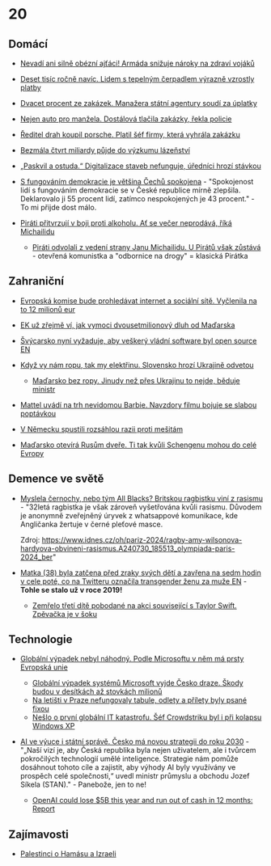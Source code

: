 # 20

## Domácí

* [Nevadí ani silně obézní ajťáci! Armáda snižuje nároky na zdraví vojáků](https://www.novinky.cz/clanek/domaci-nevadi-ani-silne-obezni-ajtaci-armada-snizuje-naroky-na-zdravi-vojaku-40482264)

* [Deset tisíc ročně navíc. Lidem s tepelným čerpadlem výrazně vzrostly platby](https://www.novinky.cz/clanek/ekonomika-deset-tisic-rocne-navic-lidem-s-tepelnym-cerpadlem-vyrazne-vzrostly-platby-40482106)

* [Dvacet procent ze zakázek. Manažera státní agentury soudí za úplatky](https://www.seznamzpravy.cz/clanek/domaci-kauzy-dvacet-procent-ze-zakazek-manazera-statni-agentury-soudi-za-uplatky-255893)

* [Nejen auto pro manžela. Dostálová tlačila zakázky, řekla policie](https://www.seznamzpravy.cz/clanek/domaci-kauzy-nejen-auto-pro-manzela-dostalova-tlacila-zakazky-na-turistiku-rekla-policie-211151)

* [Ředitel drah koupil porsche. Platil šéf firmy, která vyhrála zakázku](https://www.seznamzpravy.cz/clanek/domaci-kauzy-reditel-drah-koupil-porsche-platil-sef-firmy-ktera-vyhrala-zakazku-221827)

* [Bezmála čtvrt miliardy půjde do výzkumu lázeňství](https://www.novinky.cz/clanek/veda-skoly-bezmala-ctvrt-miliardy-pujde-do-vyzkumu-lazenstvi-40480760)

* [„Paskvil a ostuda.“ Digitalizace staveb nefunguje, úředníci hrozí stávkou](https://www.idnes.cz/zpravy/domaci/ivan-bartos-digitalizace-stavby-fiasko-system.A240724_185633_domaci_stud)

* [S fungováním demokracie je většina Čechů spokojena](https://www.novinky.cz/clanek/domaci-s-fungovanim-demokracie-je-vetsina-cechu-spokojena-40481919) - "Spokojenost lidí s fungováním demokracie se v České republice mírně zlepšila. Deklarovalo ji 55 procent lidí, zatímco nespokojených je 43 procent." - To mi přijde dost málo.

* [Piráti přitvrzují v boji proti alkoholu. Ať se večer neprodává, říká Michailidu](https://www.idnes.cz/zpravy/domaci/rozhovor-michailidu-opatreni-k-omezeni-prodeje-alkoholu-omezeni-po-22-00-pestovani-konopi.A240730_114006_domaci_kop)
  * [Piráti odvolali z vedení strany Janu Michailidu. U Pirátů však zůstává](https://zpravy.aktualne.cz/domaci/pirati-odvolali-z-vedeni-strany-janu-michailidu-hlasici-se-k/r~20ba233a03de11eea873ac1f6b220ee8/) - otevřená komunistka a "odbornice na drogy" = klasická Pirátka

##  Zahraniční

* [Evropská komise bude prohledávat internet a sociální sítě. Vyčlenila na to 12 milionů eur](https://echo24.cz/a/HMCfi/zpravy-svet-evropska-komise-vyhlasila-tendr-kdo-ji-pomuze-sledovat-socialni-site)

* [EK už zřejmě ví, jak vymoci dvousetmilionový dluh od Maďarska](https://eurozpravy.cz/zahranicni/ek-uz-zrejme-vi-jak-vymoci-dvousetmilionovy-dluh-od-madarska.7abyonwz)

* [Švýcarsko nyní vyžaduje, aby veškerý vládní software byl open source EN](https://www.zdnet.com/article/switzerland-now-requires-all-government-software-to-be-open-source/)

* [Když vy nám ropu, tak my elektřinu. Slovensko hrozí Ukrajině odvetou](https://www.novinky.cz/clanek/zahranicni-evropa-kdyz-vy-nam-ropu-tak-my-elektrinu-slovensko-hrozi-ukrajine-odvetou-40481502)
  * [Maďarsko bez ropy. Jinudy než přes Ukrajinu to nejde, běduje ministr](https://www.novinky.cz/clanek/zahranicni-evropa-madarsko-bez-ropy-jinudy-nez-pres-ukrajinu-to-nejde-beduje-ministr-40481468)

* [Mattel uvádí na trh nevidomou Barbie. Navzdory filmu bojuje se slabou poptávkou](https://www.idnes.cz/ekonomika/zahranicni/nevidoma-barbie-mattel.A240723_092725_eko-zahranicni_klak)

* [V Německu spustili rozsáhlou razii proti mešitám](https://www.novinky.cz/clanek/zahranicni-evropa-v-nemecku-spustili-rozsahlou-razii-proti-mesitam-40481443)

* [Maďarsko otevírá Rusům dveře. Ti tak kvůli Schengenu mohou do celé Evropy](https://www.idnes.cz/zpravy/zahranicni/madarsko-rusko-belorusko-zjednodusene-vstupni-podminky.A240730_091951_zahranicni_roku)

## Demence ve světě

* [Myslela černochy, nebo tým All Blacks? Britskou ragbistku viní z rasismu](https://www.idnes.cz/oh/pariz-2024/ragby-amy-wilsonova-hardyova-obvineni-rasismus.A240730_185513_olympiada-paris-2024_ber) - "32letá ragbistka je však zároveň vyšetřována kvůli rasismu. Důvodem je anonymně zveřejněný úryvek z whatsappové komunikace, kde Angličanka žertuje v černé pleťové masce.

    Zdroj: https://www.idnes.cz/oh/pariz-2024/ragby-amy-wilsonova-hardyova-obvineni-rasismus.A240730_185513_olympiada-paris-2024_ber"

* [Matka (38) byla zatčena před zraky svých dětí a zavřena na sedm hodin v cele poté, co na Twitteru označila transgender ženu za muže EN](https://www.dailymail.co.uk/news/article-6687123/Mother-arrested-children-calling-transgender-woman-man.html) - **Tohle se stalo už v roce 2019!**
  * [Zemřelo třetí dítě pobodané na akci související s Taylor Swift. Zpěvačka je v šoku](https://www.idnes.cz/zpravy/zahranicni/utok-nozem-britanie-dalsi-mrtve-dite-taylor-swift-sok.A240730_140243_zahranicni_blp)

## Technologie

* [Globální výpadek nebyl náhodný. Podle Microsoftu v něm má prsty Evropská unie](https://smartmania.cz/globalni-vypadek-nebyl-nahodny-podle-microsoftu-v-nem-ma-prsty-evropska-unie/)
  * [Globální výpadek systémů Microsoft vyjde Česko draze. Škody budou v desítkách až stovkách milionů](https://www.irozhlas.cz/ekonomika/globalni-vypadek-systemu-microsoft-vyjde-cesko-draze-skody-budou-v-desitkach-az_2407222051_kma)
  * [Na letišti v Praze nefungovaly tabule, odlety a přílety byly psané fixou](https://www.novinky.cz/clanek/ekonomika-letiste-praha-ma-technicke-problemy-40481503) 
  * [Nešlo o první globální IT katastrofu. Šéf Crowdstriku byl i při kolapsu Windows XP](https://www.novinky.cz/clanek/internet-a-pc-software-neslo-o-prvni-globalni-it-katastrofu-sef-crowdstriku-byl-i-pri-kolapsu-windows-xp-40481255)
 
* [AI ve výuce i státní správě. Česko má novou strategii do roku 2030](https://www.novinky.cz/clanek/internet-a-pc-ai-ai-ve-vyuce-i-statni-sprave-cesko-ma-novou-strategii-do-roku-2030-40481631) - "„Naší vizí je, aby Česká republika byla nejen uživatelem, ale i tvůrcem pokročilých technologií umělé inteligence. Strategie nám pomůže dosáhnout tohoto cíle a zajistit, aby výhody AI byly využívány ve prospěch celé společnosti,“ uvedl ministr průmyslu a obchodu Jozef Síkela (STAN)." - Panebože, jen to ne!
  * [OpenAI could lose $5B this year and run out of cash in 12 months: Report](https://cointelegraph.com/news/openai-could-lose-5b-this-year-and-run-out-of-cash-in-12-months-report)


## Zajímavosti

* [Palestinci o Hamásu a Izraeli](https://www.youtube.com/watch?v=_ptm4vWwxWg)
